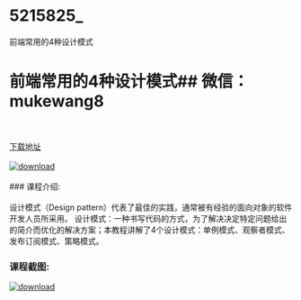 # 5215825_
前端常用的4种设计模式
# 前端常用的4种设计模式## 微信：mukewang8
<br/></br>[下载地址](http://www.36tz.cn/article/5215825 "下载地址")
<br/></br>[![download](http://36tz.cn/muke_img/2020_10_2-74.png "下载地址")](http://www.36tz.cn/article/5215825 "下载地址")
<br/></br>### 课程介绍:<br/></br>设计模式（Design pattern）代表了最佳的实践，通常被有经验的面向对象的软件开发人员所采用。
设计模式：一种书写代码的方式，为了解决决定特定问题给出的简介而优化的解决方案；本教程讲解了4个设计模式：单例模式、观察者模式、发布订阅模式、策略模式。

### 课程截图:
[![download](http://36tz.cn/muke_img/2020_10_1-79.png "下载地址")](http://www.36tz.cn/article/5215825 "下载地址")
